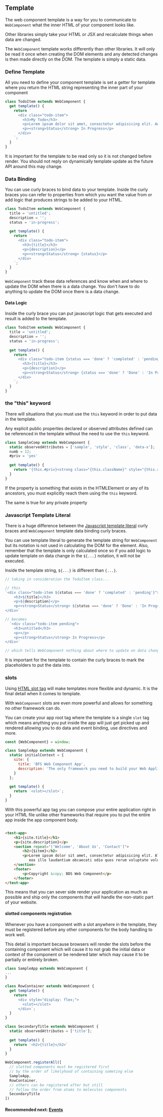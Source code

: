 ## Template

The web component template is a way for you to communicate to `WebComponent` what the inner HTML of your component looks
like.

Other libraries simply take your HTML or JSX and recalculate things when data are changed.

The `WebComponent` template works differently than other libraries. It will only be read it once when creating the DOM
elements and any detected changes is then made directly on the DOM. The template is simply a static data.

### Define Template

All you need to define your component template is set a getter for template where you return the HTML string
representing the inner part of your component

```js
class TodoItem extends WebComponent {
  get template() {
    return `
      <div class="todo-item">
        <h3>My Todo</h3>
        <p>Lorem ipsum dolor sit amet, consectetur adipisicing elit. Autem debitis vitae voluptatibus?</p>
        <p><strong>Status</strong> In Progress</p>
      </div>
    `;
  }
}
```

It is important for the template to be read only so it is not changed before render. You should not reply on dynamically
template update as the future API around this may change.

### Data Binding

You can use curly braces to bind data to your template. Inside the curly braces you can refer to properties from which
you want the value from or add logic that produces strings to be added to your HTML.

```js
class TodoItem extends WebComponent {
  title = 'untitled';
  description = '';
  status = 'in-progress';
  
  get template() {
    return `
      <div class="todo-item">
        <h3>{title}</h3>
        <p>{description}</p>
        <p><strong>Status</strong> {status}</p>
      </div>
    `;
  }
}
```

`WebComponent` track these data references and know when and where to update the DOM when there is a data change. You
don't have to do anything to update the DOM once there is a data change.

#### Data Logic

Inside the curly brace you can put javascript logic that gets executed and result is added to the template.

```js
class TodoItem extends WebComponent {
  title = 'untitled';
  description = '';
  status = 'in-progress';
  
  get template() {
    return `
      <div class="todo-item {status === 'done' ? 'completed' : 'pending'}">
        <h3>{title}</h3>
        <p>{description}</p>
        <p><strong>Status</strong> {status === 'done' ? 'Done' : 'In Progress'}</p>
      </div>
    `;
  }
}
```

### the "this" keyword

There will situations that you must use the `this` keyword in order to put data in the template.

Any explicit public properties declared or observed attributes defined can be referenced in the template without the
need to use the `this` keyword.

```js
class SampleComp extends WebComponent {
  static observedAttributes = ['sample', 'style', 'class', 'data-x'];
  numb = 12;
  #priv = 'yes'
  
  get template() {
    return '{this.#priv}<strong class="{this.className}" style="{this.style.cssText}" data-x="{this.dataset.x}">{numb} {sample}</strong>'
  }
}
```

If the property is something that exists in the HTMLElement or any of its ancestors, you must explicitly reach them
using the `this` keyword.

The same is true for any private property

### Javascript Template Literal

There is a huge difference between
the [Javascript template literal](https://developer.mozilla.org/en-US/docs/Web/JavaScript/Reference/Template_literals)
curly braces and `WebComponent` template data binding curly braces.

You can use template literal to generate the template string for `WebComponent` but its notation is not used in
calculating the DOM for the element. Also, remember that the template is only calculated once so if you add logic to
update template on data change in the `${...}` notation, it will not be executed.

Inside the template string, `${...}` is different than `{...}`.

```js
// taking in consideration the TodoItem class...

// this
`<div class="todo-item ${status === 'done' ? 'completed' : 'pending'}">
    <h3>${title}</h3>
    <p>${description}</p>
    <p><strong>Status</strong> ${status === 'done' ? 'Done' : 'In Progress'}</p>
</div>`

// becomes
  `<div class="todo-item pending">
    <h3>untitled</h3>
    <p></p>
    <p><strong>Status</strong> In Progress</p>
</div>`

// which tells WebComponent nothing about where to update on data change
```

It is important for the template to contain the curly braces to mark the placeholders to put the data into.

### slots

Using [HTML slot tag](https://developer.mozilla.org/en-US/docs/Web/HTML/Element/slot) will make templates more flexible
and dynamic. It is the final detail when it comes to template.

With `WebComponent` slots are even more powerful and allows for something no other framework can do.

You can create your app root tag where the template is a single `slot` tag which means anything you put inside the app
will just get picked up and rendered allowing you to do data and event binding, use directives and more.

```js
const {WebComponent} = window;

class SampleApp extends WebComponent {
  static initialContext = {
    site: {
      title: 'BFS Web Component App',
      description: 'The only framework you need to build your Web Application'
    }
  };
  
  get template() {
    return `<slot></slot>`;
  }
}
```

With this powerful app tag you can compose your entire application right in your HTML file unlike other frameworks that
require you to put the entire app inside the app component body.

```html

<test-app>
	<h1>{site.title}</h1>
	<p>{site.description}</p>
	<section repeat="['Welcome', 'About Us', 'Contact']">
		<h2>{$item}</h2>
		<p>Lorem ipsum dolor sit amet, consectetur adipisicing elit. Aliquid at distinctio
		   eos illo laudantium obcaecati odio quos rerum voluptate voluptatem. Quis!</p>
	</section>
	<footer>
		<p>Copyright &copy; BDS Web Component</p>
	</footer>
</test-app>
```

This means that you can sever side render your application as much as possible and ship only the components that will
handle the non-static part of your website.

#### slotted components registration

Whenever you have a component with a slot anywhere in the template, they must be registered before any other components
for the body handling to work well.

This detail is important because browsers will render the slots before the containing component which will cause it
to not grab the initial data or context of the component or be rendered later which may cause it to be
partially or entirely broken.

```js
class SampleApp extends WebComponent {
...
}

class RowContainer extends WebComponent {
  get template() {
    return `
      <div style="display: flex;">
        <slot></slot>
      </div>`;
  }
}

class SecondaryTitle extends WebComponent {
  static observedAttributes = ['title'];
  
  get template() {
    return `<h2>{title}</h2>`
  }
}

WebComponent.registerAll([
  // slotted components must be registered first 
  // by the order of likelyhood of containing someting else
  SampleApp,
  RowContainer,
  // others can be registered after but still 
  // follow the order from atoms to molecules components
  SecondaryTitle
])
```

#### Recommended next: [Events](https://github.com/beforesemicolon/web-component/blob/master/docs/events.md)

